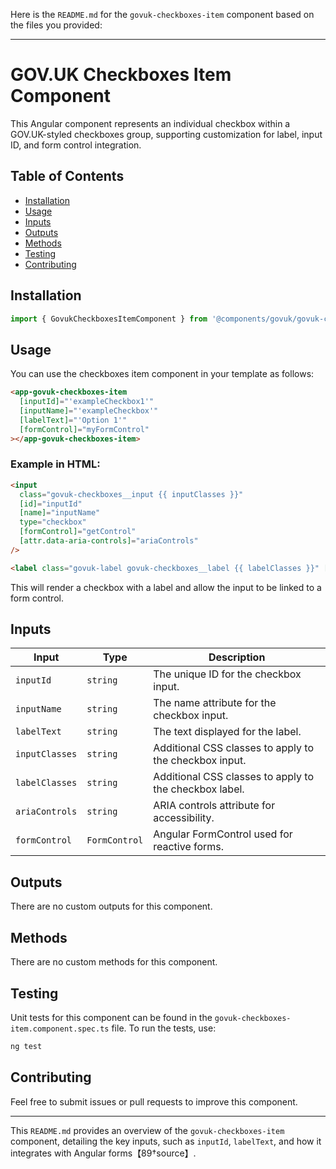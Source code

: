 Here is the `README.md` for the `govuk-checkboxes-item` component based on the files you provided:

---

# GOV.UK Checkboxes Item Component

This Angular component represents an individual checkbox within a GOV.UK-styled checkboxes group, supporting customization for label, input ID, and form control integration.

## Table of Contents

- [Installation](#installation)
- [Usage](#usage)
- [Inputs](#inputs)
- [Outputs](#outputs)
- [Methods](#methods)
- [Testing](#testing)
- [Contributing](#contributing)

## Installation

```typescript
import { GovukCheckboxesItemComponent } from '@components/govuk/govuk-checkboxes-item/govuk-checkboxes-item.component';
```

## Usage

You can use the checkboxes item component in your template as follows:

```html
<app-govuk-checkboxes-item
  [inputId]="'exampleCheckbox1'"
  [inputName]="'exampleCheckbox'"
  [labelText]="'Option 1'"
  [formControl]="myFormControl"
></app-govuk-checkboxes-item>
```

### Example in HTML:

```html
<input
  class="govuk-checkboxes__input {{ inputClasses }}"
  [id]="inputId"
  [name]="inputName"
  type="checkbox"
  [formControl]="getControl"
  [attr.data-aria-controls]="ariaControls"
/>

<label class="govuk-label govuk-checkboxes__label {{ labelClasses }}" [for]="inputId"> {{ labelText }} </label>
```

This will render a checkbox with a label and allow the input to be linked to a form control.

## Inputs

| Input          | Type          | Description                                            |
| -------------- | ------------- | ------------------------------------------------------ |
| `inputId`      | `string`      | The unique ID for the checkbox input.                  |
| `inputName`    | `string`      | The name attribute for the checkbox input.             |
| `labelText`    | `string`      | The text displayed for the label.                      |
| `inputClasses` | `string`      | Additional CSS classes to apply to the checkbox input. |
| `labelClasses` | `string`      | Additional CSS classes to apply to the checkbox label. |
| `ariaControls` | `string`      | ARIA controls attribute for accessibility.             |
| `formControl`  | `FormControl` | Angular FormControl used for reactive forms.           |

## Outputs

There are no custom outputs for this component.

## Methods

There are no custom methods for this component.

## Testing

Unit tests for this component can be found in the `govuk-checkboxes-item.component.spec.ts` file. To run the tests, use:

```bash
ng test
```

## Contributing

Feel free to submit issues or pull requests to improve this component.

---

This `README.md` provides an overview of the `govuk-checkboxes-item` component, detailing the key inputs, such as `inputId`, `labelText`, and how it integrates with Angular forms【89†source】.
